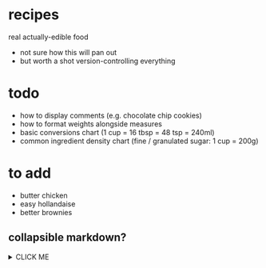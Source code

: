 #   recipes
real actually-edible food

*   not sure how this will pan out
*   but worth a shot version-controlling everything


#   todo
*   how to display comments (e.g. chocolate chip cookies)
*   how to format weights alongside measures
*   basic conversions chart (1 cup = 16 tbsp = 48 tsp = 240ml)
*   common ingredient density chart (fine / granulated sugar: 1 cup = 200g)

#   to add
*   butter chicken
*   easy hollandaise
*   better brownies

## collapsible markdown?
<details>
<summary>CLICK ME</summary>

```python
print("hello world!")
```

</details>
